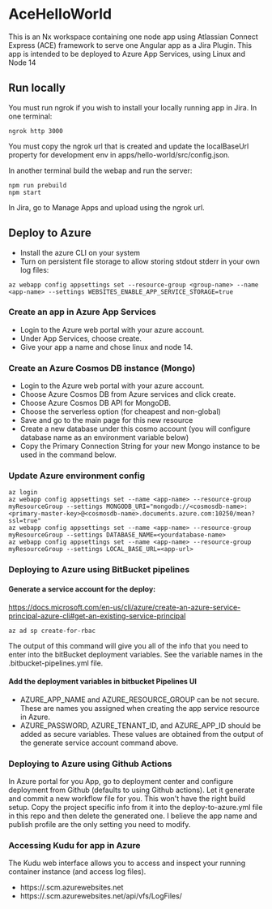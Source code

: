 # AceHelloWorld
This is an Nx workspace containing one node app using Atlassian Connect Express (ACE) framework to serve one Angular app as a Jira Plugin.
This app is intended to be deployed to Azure App Services, using Linux and Node 14

## Run locally
You must run ngrok if you wish to install your locally running app in Jira.
In one terminal:
```
ngrok http 3000
```

You must copy the ngrok url that is created and update the localBaseUrl property for development env in apps/hello-world/src/config.json.

In another terminal build the webap and run the server:
```
npm run prebuild
npm start
```

In Jira, go to Manage Apps and upload using the ngrok url.

## Deploy to Azure
- Install the azure CLI on your system
- Turn on persistent file storage to allow storing stdout stderr in your own log files:
```
az webapp config appsettings set --resource-group <group-name> --name <app-name> --settings WEBSITES_ENABLE_APP_SERVICE_STORAGE=true
```
### Create an app in Azure App Services
- Login to the Azure web portal with your azure account.
- Under App Services, choose create. 
- Give your app a name and chose linux and node 14.

### Create an Azure Cosmos DB instance (Mongo)
- Login to the Azure web portal with your azure account. 
- Choose Azure Cosmos DB from Azure services and click create.
- Choose Azure Cosmos DB API for MongoDB.
- Choose the serverless option (for cheapest and non-global)
- Save and go to the main page for this new resource
- Create a new database under this cosmo account (you will configure database name as an environment variable below)  
- Copy the Primary Connection String for your new Mongo instance to be used in the command below.

### Update Azure environment config
```
az login
az webapp config appsettings set --name <app-name> --resource-group myResourceGroup --settings MONGODB_URI="mongodb://<cosmosdb-name>:<primary-master-key>@<cosmosdb-name>.documents.azure.com:10250/mean?ssl=true"
az webapp config appsettings set --name <app-name> --resource-group myResourceGroup --settings DATABASE_NAME=<yourdatabase-name>
az webapp config appsettings set --name <app-name> --resource-group myResourceGroup --settings LOCAL_BASE_URL=<app-url>
```


### Deploying to Azure using BitBucket pipelines

#### Generate a service account for the deploy:
https://docs.microsoft.com/en-us/cli/azure/create-an-azure-service-principal-azure-cli#get-an-existing-service-principal
```
az ad sp create-for-rbac
```
The output of this command will give you all of the info that you need to enter into the bitBucket deployment variables. See the variable names in the .bitbucket-pipelines.yml file.

#### Add the deployment variables in bitbucket Pipelines UI
- AZURE_APP_NAME and AZURE_RESOURCE_GROUP can be not secure. These are names you assigned when creating the app service resource in Azure.
- AZURE_PASSWORD, AZURE_TENANT_ID, and AZURE_APP_ID should be added as secure variables. These values are obtained from the output of the generate service account command above.


### Deploying to Azure using Github Actions
In Azure portal for you App, go to deployment center and configure deployment from Github (defaults to using Github actions).
Let it generate and commit a new workflow file for you. This won't have the right build setup. Copy the project specific info from it into the deploy-to-azure.yml file in this repo and then delete the generated one. I believe the app name and publish profile are the only setting you need to modify.

### Accessing Kudu for app in Azure
The Kudu web interface allows you to access and inspect your running container instance (and access log files).
- https://<app-name>.scm.azurewebsites.net
- https://<app-name>.scm.azurewebsites.net/api/vfs/LogFiles/
